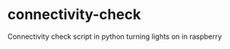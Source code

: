 connectivity-check
==================

Connectivity check script in python turning lights on in raspberry

